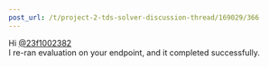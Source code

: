 ```yaml
---
post_url: /t/project-2-tds-solver-discussion-thread/169029/366
---
```

Hi [@23f1002382](/u/23f1002382)  
I re-ran evaluation on your endpoint, and it completed successfully.